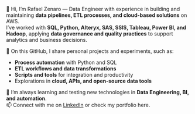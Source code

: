 👋 Hi, I’m Rafael Zenaro — Data Engineer with experience in building and maintaining **data pipelines, ETL processes, and cloud-based solutions** on AWS.  
I’ve worked with **SQL, Python, Alteryx, SAS, SSIS, Tableau, Power BI, and Hadoop**, applying **data governance and quality practices** to support analytics and business decisions.  

🚀 On this GitHub, I share personal projects and experiments, such as:
- **Process automation** with Python and SQL  
- **ETL workflows and data transformations**  
- **Scripts and tools** for integration and productivity  
- Explorations in **cloud, APIs, and open-source data tools**  

🌱 I’m always learning and testing new technologies in **Data Engineering, BI, and automation**.  
📫 Connect with me on [LinkedIn](https://www.linkedin.com/in/rafaelzenaro) or check my portfolio here.
